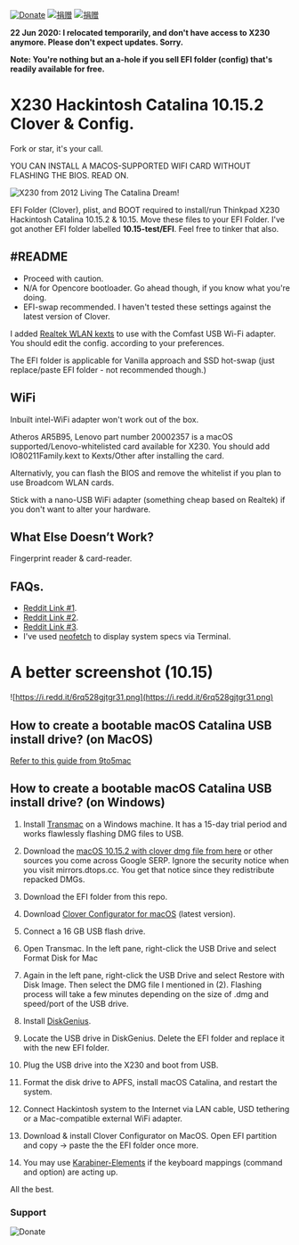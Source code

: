 [![Donate](https://img.shields.io/badge/Donate-PayPal-green.svg)](https://www.paypal.me/mighil) [![捐赠](https://img.shields.io/badge/%E6%8D%90%E8%B5%A0-%E6%94%AF%E4%BB%98%E5%AE%9D-blue)](https://res.cloudinary.com/mighil/image/upload/v1578647638/donate-to-mighil.png) [![捐赠](https://img.shields.io/badge/%E6%8D%90%E8%B5%A0-%E5%BE%AE%E4%BF%A1-green)](https://res.cloudinary.com/mighil/image/upload/v1578647638/donate-to-mighil.png)

**22 Jun 2020: I relocated temporarily, and don't have access to X230 anymore. Please don't expect updates. Sorry.**

**Note: You're nothing but an a-hole if you sell EFI folder (config) that's readily available for free.**

# X230 Hackintosh Catalina 10.15.2 Clover & Config.

Fork or star, it's your call. 

YOU CAN INSTALL A MACOS-SUPPORTED WIFI CARD WITHOUT FLASHING THE BIOS. READ ON.

![X230 from 2012 Living The Catalina Dream!](https://i.redd.it/2vvckrfosi941.jpg)

EFI Folder (Clover), plist, and BOOT required to install/run Thinkpad X230 Hackintosh Catalina 10.15.2 & 10.15. Move these files to your EFI Folder. I've got another EFI folder labelled **10.15-test/EFI**. Feel free to tinker that also. 

## #README

- Proceed with caution.
- N/A for Opencore bootloader. Go ahead though, if you know what you're doing. 
- EFI-swap recommended. I haven't tested these settings against the latest version of Clover.

I added [Realtek WLAN kexts](https://github.com/chris1111/Wireless-USB-Adapter-Clover) to use with the Comfast USB Wi-Fi adapter. You should edit the config. according to your preferences. 

The EFI folder is applicable for Vanilla approach and SSD hot-swap (just replace/paste EFI folder - not recommended though.) 

## WiFi

Inbuilt intel-WiFi adapter won't work out of the box.

Atheros AR5B95, Lenovo part number 20002357 is a macOS supported/Lenovo-whitelisted card available for X230. You should add IO80211Family.kext to Kexts/Other after installing the card.

Alternativly, you can flash the BIOS and remove the whitelist if you plan to use Broadcom WLAN cards.

Stick with a nano-USB WiFi adapter (something cheap based on Realtek) if you don't want to alter your hardware.

## What Else Doesn’t Work? 

Fingerprint reader & card-reader.

## FAQs. 

- [Reddit Link #1](https://www.reddit.com/r/hackintosh/comments/dfdf3l/x230_from_2012_living_the_catalina_dream/).
- [Reddit Link #2](https://www.reddit.com/r/thinkpad/comments/elqbd5/mighty_x230_still_got_game_catalina_10152/).
- [Reddit Link #3](https://www.reddit.com/r/hackintosh/comments/elqd6k/almost_perfect_thinkpad_x230_running_catalina/).
- I've used [neofetch](https://github.com/dylanaraps/neofetch) to display system specs via Terminal.

# A better screenshot (10.15)

![https://i.redd.it/6rq528gjtgr31.png](https://i.redd.it/6rq528gjtgr31.png)

## How to create a bootable macOS Catalina USB install drive? (on MacOS)

[Refer to this guide from 9to5mac](https://9to5mac.com/2019/06/27/how-to-create-a-bootable-macos-catalina-10-15-usb-install-drive-video/)

## How to create a bootable macOS Catalina USB install drive? (on Windows)

1. Install [Transmac](https://www.acutesystems.com/scrtm.htm) on a Windows machine. It has a 15-day trial period and works flawlessly flashing DMG files to USB.

2. Download the [macOS 10.15.2 with clover dmg file from here](https://mirrors.dtops.cc/iso/MacOS/daliansky_macos/) or other sources you come across Google SERP. Ignore the security notice when you visit mirrors.dtops.cc. You get that notice since they redistribute repacked DMGs.

3. Download the EFI folder from this repo.

4. Download [Clover Configurator for macOS](https://mackie100projects.altervista.org/download-clover-configurator/) (latest version).

5. Connect a 16 GB USB flash drive.

6. Open Transmac. In the left pane, right-click the USB Drive and select Format Disk for Mac

7. Again in the left pane, right-click the USB Drive and select Restore with Disk Image. Then select the DMG file I mentioned in (2). Flashing process will take a few minutes depending on the size of .dmg and speed/port of the USB drive.

8. Install [DiskGenius](https://www.diskgenius.com/).

9. Locate the USB drive in DiskGenius. Delete the EFI folder and replace it with the new EFI folder. 

10. Plug the USB drive into the X230 and boot from USB.

11. Format the disk drive to APFS, install macOS Catalina, and restart the system.

12. Connect Hackintosh system to the Internet via LAN cable, USD tethering or a Mac-compatible external WiFi adapter.

13. Download & install Clover Configurator on MacOS. Open EFI partition and copy -> paste the the EFI folder once more. 

14. You may use [Karabiner-Elements](https://pqrs.org/osx/karabiner/) if the keyboard mappings (command and option) are acting up.

All the best.

### Support
![Donate](https://res.cloudinary.com/mighil/image/upload/v1578647638/donate-to-mighil.png)
